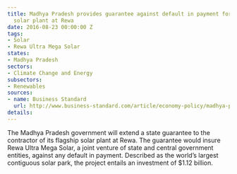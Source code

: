 ```yaml
---
title: Madhya Pradesh provides guarantee against default in payment for success of
  solar plant at Rewa
date: 2016-08-23 00:00:00 Z
tags:
- Solar
- Rewa Ultra Mega Solar
states:
- Madhya Pradesh
sectors:
- Climate Change and Energy
subsectors:
- Renewables
sources:
- name: Business Standard
  url: http://www.business-standard.com/article/economy-policy/madhya-pradesh-to-provide-state-guarantee-for-750-mw-rewa-ultra-mega-solar-project-116081500665_1.html
details: 
---
```


The Madhya Pradesh government will extend a state guarantee to the contractor of its flagship solar plant at Rewa. The guarantee would insure Rewa Ultra Mega Solar, a joint venture of state and central government entities, against any default in payment. Described as the world’s largest contiguous solar park, the project entails an investment of $1.12 billion.

